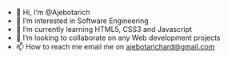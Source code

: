 - 👋 Hi, I’m @Ajebotarich
- 👀 I’m interested in Software Engineering
- 🌱 I’m currently learning HTML5, CSS3 and Javascript
- 💞️ I’m looking to collaborate on any Web development projects
- 📫 How to reach me email me on ajebotarichard@gmail.com

<!---
Ajebotarich/Ajebotarich is a ✨ special ✨ repository because its `README.md` (this file) appears on your GitHub profile.
You can click the Preview link to take a look at your changes.
--->
